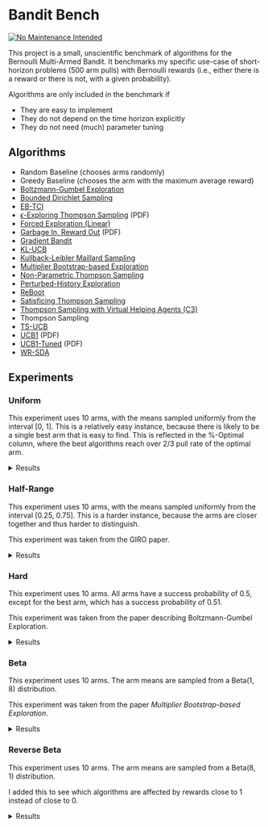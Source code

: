 # Bandit Bench

[![No Maintenance Intended](http://unmaintained.tech/badge.svg)](http://unmaintained.tech/)

This project is a small, unscientific benchmark of algorithms for the Bernoulli
Multi-Armed Bandit. It benchmarks my specific use-case of short-horizon problems
(500 arm pulls) with Bernoulli rewards (i.e., either there is a reward or there
is not, with a given probability).

Algorithms are only included in the benchmark if

- They are easy to implement
- They do not depend on the time horizon explicitly
- They do not need (much) parameter tuning

## Algorithms

- Random Baseline (chooses arms randomly)
- Greedy Baseline (chooses the arm with the maximum average reward)
- [Boltzmann-Gumbel Exploration](https://arxiv.org/abs/1705.10257)
- [Bounded Dirichlet Sampling](https://arxiv.org/abs/2111.09724)
- [EB-TCI](https://arxiv.org/abs/2206.05979)
- [ϵ-Exploring Thompson Sampling](https://proceedings.mlr.press/v202/jin23b/jin23b.pdf) (PDF)
- [Forced Exploration (Linear)](https://arxiv.org/abs/2312.07285)
- [Garbage In, Reward Out](http://proceedings.mlr.press/v97/kveton19a/kveton19a.pdf) (PDF)
- [Gradient Bandit](https://arxiv.org/abs/2402.17235)
- [KL-UCB](https://arxiv.org/abs/1102.2490)
- [Kullback-Leibler Maillard Sampling](https://arxiv.org/abs/2304.14989)
- [Multiplier Bootstrap-based Exploration](https://arxiv.org/abs/2302.01543)
- [Non-Parametric Thompson Sampling](https://proceedings.mlr.press/v117/riou20a.html)
- [Perturbed-History Exploration](https://arxiv.org/abs/1902.10089)
- [ReBoot](https://arxiv.org/abs/2002.08436)
- [Satisficing Thompson Sampling](https://arxiv.org/abs/1704.09028)
- [Thompson Sampling with Virtual Helping Agents (C3)](https://arxiv.org/abs/2209.08197)
- Thompson Sampling
- [TS-UCB](https://arxiv.org/abs/2006.06372)
- [UCB1](https://homes.di.unimi.it/~cesabian/Pubblicazioni/ml-02.pdf) (PDF)
- [UCB1-Tuned](https://homes.di.unimi.it/~cesabian/Pubblicazioni/ml-02.pdf) (PDF)
- [WR-SDA](https://arxiv.org/abs/2010.14323)

## Experiments

### Uniform

This experiment uses 10 arms, with the means sampled uniformly from the interval
[0, 1]. This is a relatively easy instance, because there is likely to be a
single best arm that is easy to find. This is reflected in the %-Optimal column,
where the best algorithms reach over 2/3 pull rate of the optimal arm.

<details>
<summary>Results</summary>

<!-- `> cargo run --release --bin uniform` -->
<!-- BEGIN mdsh -->
| Algorithm                                                   | %-Optimal | Regret (Mean) | Regret (Median Absolute Deviation) |  Time  |
| ----------------------------------------------------------- | --------: | ------------: | ---------------------------------: | :----: |
| ReBoot (optimistic init)                                    |    73.31% |       16.9644 |                             3.0372 | 0.04s  |
| TS-UCB (100 samples)                                        |    72.43% |       17.4061 |                             3.2706 | 12.39s |
| TS-UCB (10 samples)                                         |    72.88% |       17.8546 |                             3.5976 | 1.25s  |
| ReBoot                                                      |    70.53% |       18.4180 |                             2.5125 | 0.04s  |
| Greedy                                                      |    67.48% |       19.7483 |                             2.4973 | 0.02s  |
| TS-UCB (1 samples)                                          |    72.28% |       19.9767 |                             5.3785 | 0.14s  |
| Thompson Sampling with Virtual Helping Agents (Combiner C3) |    63.36% |       21.1298 |                             6.2710 | 4.06s  |
| WR-SDA                                                      |    67.66% |       23.8199 |                             5.0460 | 0.35s  |
| Multiplier Bootstrap-based Exploration                      |    67.82% |       26.0614 |                             3.6393 | 1.07s  |
| ϵ-Exploring Thompson Sampling                               |    64.31% |       27.5471 |                             8.9868 | 0.04s  |
| Thompson Sampling                                           |    67.00% |       28.9445 |                             7.1632 | 0.14s  |
| Satisficing Thompson Sampling (ϵ=0.005)                     |    66.88% |       29.0225 |                             7.0900 | 0.17s  |
| Satisficing Thompson Sampling (ϵ=0.010)                     |    66.49% |       29.3398 |                             6.9895 | 0.19s  |
| KL-UCB                                                      |    67.56% |       29.6893 |                             7.4957 | 1.44s  |
| UCB1-Tuned                                                  |    62.81% |       31.7769 |                             3.6345 | 0.06s  |
| Non-Parametric Thompson Sampling                            |    64.59% |       33.8504 |                             7.0679 | 0.75s  |
| Bounded Dirichlet Sampling                                  |    64.70% |       34.2376 |                             7.1518 | 0.37s  |
| Satisficing Thompson Sampling (ϵ=0.050)                     |    58.20% |       34.9791 |                             6.9401 | 0.18s  |
| Kullback-Leibler Maillard Sampling                          |    60.53% |       37.5467 |                             8.4138 | 0.11s  |
| Perturbed-History Exploration (a=1.1)                       |    57.78% |       37.8970 |                             5.6488 | 0.14s  |
| Garbage In, Reward Out (a=0.10)                             |    57.08% |       44.4496 |                             4.8697 | 0.15s  |
| Garbage In, Reward Out (a=0.33)                             |    51.88% |       51.5502 |                             5.3784 | 0.18s  |
| EB-TCI                                                      |    42.95% |       56.0202 |                            16.1098 | 0.08s  |
| Perturbed-History Exploration (a=2.1)                       |    48.19% |       56.7164 |                             6.0494 | 0.17s  |
| ReBoot (naive impl.)                                        |    44.10% |       58.2068 |                             9.7359 | 0.40s  |
| Garbage In, Reward Out (a=1.00)                             |    43.64% |       66.8026 |                             7.0771 | 0.20s  |
| Boltzmann-Gumbel Exploration                                |    44.52% |       69.1820 |                             6.7076 | 0.07s  |
| UCB1                                                        |    34.84% |       87.3965 |                            10.1205 | 0.04s  |
| Gradient Bandit                                             |    30.56% |      111.1047 |                            17.4381 | 0.08s  |
| Gradient Bandit (with baseline)                             |    31.78% |      114.0673 |                            11.6366 | 0.08s  |
| Forced Exploration                                          |    39.67% |      120.7367 |                            16.8185 | 0.02s  |
| Random                                                      |     9.99% |      205.0580 |                            30.3100 | 0.01s  |
<!-- END mdsh -->

</details>

### Half-Range

This experiment uses 10 arms, with the means sampled uniformly from the interval
\[0.25, 0.75\]. This is a harder instance, because the arms are closer together
and thus harder to distinguish.

This experiment was taken from the GIRO paper.

<details>
<summary>Results</summary>

<!-- `> cargo run --release --bin half_range` -->
<!-- BEGIN mdsh -->
| Algorithm                                                   | %-Optimal | Regret (Mean) | Regret (Median Absolute Deviation) |  Time  |
| ----------------------------------------------------------- | --------: | ------------: | ---------------------------------: | :----: |
| ReBoot (optimistic init)                                    |    45.94% |       24.6010 |                             6.5389 | 0.05s  |
| Thompson Sampling with Virtual Helping Agents (Combiner C3) |    44.83% |       26.7704 |                             8.7872 | 1.85s  |
| TS-UCB (100 samples)                                        |    44.83% |       27.4483 |                             6.6267 | 11.94s |
| ReBoot                                                      |    39.98% |       27.7827 |                             9.2352 | 0.04s  |
| Greedy                                                      |    39.00% |       28.0151 |                             9.7636 | 0.02s  |
| TS-UCB (10 samples)                                         |    45.12% |       28.1337 |                             6.0061 | 1.27s  |
| ϵ-Exploring Thompson Sampling                               |    41.08% |       30.8109 |                             9.0357 | 0.03s  |
| Multiplier Bootstrap-based Exploration                      |    42.47% |       30.9818 |                             6.6402 | 1.07s  |
| TS-UCB (1 samples)                                          |    42.42% |       31.6765 |                             6.1443 | 0.15s  |
| WR-SDA                                                      |    38.17% |       34.3574 |                             7.8687 | 0.55s  |
| UCB1-Tuned                                                  |    39.23% |       36.0362 |                             5.7070 | 0.07s  |
| Thompson Sampling                                           |    35.68% |       40.6934 |                             7.4756 | 0.15s  |
| Satisficing Thompson Sampling (ϵ=0.005)                     |    35.61% |       40.7462 |                             7.4738 | 0.18s  |
| Satisficing Thompson Sampling (ϵ=0.010)                     |    35.54% |       40.8342 |                             7.6058 | 0.18s  |
| Perturbed-History Exploration (a=1.1)                       |    34.15% |       42.4480 |                             7.6337 | 0.16s  |
| KL-UCB                                                      |    35.22% |       42.8549 |                             6.2878 | 1.57s  |
| EB-TCI                                                      |    30.68% |       43.1680 |                             8.8295 | 0.07s  |
| Satisficing Thompson Sampling (ϵ=0.050)                     |    33.15% |       43.2663 |                             8.0491 | 0.19s  |
| Non-Parametric Thompson Sampling                            |    33.66% |       43.8953 |                             7.4578 | 0.72s  |
| Bounded Dirichlet Sampling                                  |    33.37% |       44.9539 |                             7.9732 | 0.45s  |
| Garbage In, Reward Out (a=0.10)                             |    32.82% |       44.9909 |                             7.5012 | 0.18s  |
| Kullback-Leibler Maillard Sampling                          |    30.15% |       48.1212 |                             8.2677 | 0.12s  |
| Garbage In, Reward Out (a=0.33)                             |    30.19% |       49.2192 |                             8.0236 | 0.20s  |
| Perturbed-History Exploration (a=2.1)                       |    28.34% |       52.5133 |                             8.3130 | 0.20s  |
| ReBoot (naive impl.)                                        |    25.19% |       54.8263 |                            10.0616 | 0.41s  |
| Garbage In, Reward Out (a=1.00)                             |    25.47% |       58.0660 |                             8.8999 | 0.21s  |
| Boltzmann-Gumbel Exploration                                |    25.93% |       58.3994 |                             8.7698 | 0.07s  |
| Forced Exploration                                          |    27.38% |       65.0601 |                             9.4003 | 0.02s  |
| UCB1                                                        |    20.65% |       68.4993 |                            10.1090 | 0.04s  |
| Gradient Bandit                                             |    19.16% |       75.6775 |                            12.1688 | 0.08s  |
| Gradient Bandit (with baseline)                             |    18.70% |       77.4743 |                            10.5750 | 0.08s  |
| Random                                                      |     9.99% |      102.5290 |                            15.1550 | 0.01s  |
<!-- END mdsh -->

</details>

### Hard

This experiment uses 10 arms. All arms have a success probability of 0.5, except
for the best arm, which has a success probability of 0.51.

This experiment was taken from the paper describing Boltzmann-Gumbel Exploration.

<details>
<summary>Results</summary>

<!-- `> cargo run --release --bin hard` -->
<!-- BEGIN mdsh -->
| Algorithm                                                   | %-Optimal | Regret (Mean) | Regret (Median Absolute Deviation) |  Time  |
| ----------------------------------------------------------- | --------: | ------------: | ---------------------------------: | :----: |
| Greedy                                                      |    16.72% |        4.1640 |                             0.1100 | 0.02s  |
| ReBoot                                                      |    14.09% |        4.2955 |                             0.1100 | 0.04s  |
| ϵ-Exploring Thompson Sampling                               |    13.51% |        4.3245 |                             0.1100 | 0.03s  |
| Forced Exploration                                          |    13.03% |        4.3486 |                             0.1900 | 0.02s  |
| ReBoot (optimistic init)                                    |    12.84% |        4.3578 |                             0.1700 | 0.04s  |
| TS-UCB (100 samples)                                        |    12.05% |        4.3973 |                             0.2500 | 11.99s |
| EB-TCI                                                      |    11.55% |        4.4225 |                             0.4400 | 0.07s  |
| TS-UCB (10 samples)                                         |    11.55% |        4.4227 |                             0.2400 | 1.27s  |
| Multiplier Bootstrap-based Exploration                      |    11.47% |        4.4263 |                             0.2500 | 1.09s  |
| Thompson Sampling with Virtual Helping Agents (Combiner C3) |    11.45% |        4.4273 |                             0.2600 | 0.74s  |
| WR-SDA                                                      |    11.45% |        4.4275 |                             0.3200 | 0.37s  |
| TS-UCB (1 samples)                                          |    11.21% |        4.4394 |                             0.4300 | 0.14s  |
| Satisficing Thompson Sampling (ϵ=0.010)                     |    11.17% |        4.4414 |                             0.4200 | 0.18s  |
| Satisficing Thompson Sampling (ϵ=0.005)                     |    11.16% |        4.4418 |                             0.4100 | 0.18s  |
| Non-Parametric Thompson Sampling                            |    11.16% |        4.4418 |                             0.4000 | 0.74s  |
| Perturbed-History Exploration (a=1.1)                       |    11.15% |        4.4425 |                             0.4200 | 0.17s  |
| Garbage In, Reward Out (a=0.10)                             |    11.15% |        4.4426 |                             0.4100 | 0.18s  |
| Thompson Sampling                                           |    11.15% |        4.4427 |                             0.4200 | 0.14s  |
| Satisficing Thompson Sampling (ϵ=0.050)                     |    11.07% |        4.4464 |                             0.4000 | 0.19s  |
| Garbage In, Reward Out (a=0.33)                             |    11.05% |        4.4477 |                             0.3800 | 0.20s  |
| KL-UCB                                                      |    11.02% |        4.4490 |                             0.2300 | 1.59s  |
| Kullback-Leibler Maillard Sampling                          |    10.93% |        4.4533 |                             0.3400 | 0.12s  |
| Perturbed-History Exploration (a=2.1)                       |    10.92% |        4.4539 |                             0.3300 | 0.19s  |
| Bounded Dirichlet Sampling                                  |    10.86% |        4.4572 |                             0.2900 | 0.42s  |
| UCB1-Tuned                                                  |    10.76% |        4.4620 |                             0.4400 | 0.07s  |
| Garbage In, Reward Out (a=1.00)                             |    10.69% |        4.4656 |                             0.2600 | 0.21s  |
| Boltzmann-Gumbel Exploration                                |    10.68% |        4.4660 |                             0.2600 | 0.07s  |
| ReBoot (naive impl.)                                        |    10.62% |        4.4690 |                             0.4500 | 0.41s  |
| UCB1                                                        |    10.24% |        4.4880 |                             0.1600 | 0.04s  |
| Gradient Bandit (with baseline)                             |    10.20% |        4.4899 |                             0.1100 | 0.08s  |
| Gradient Bandit                                             |    10.18% |        4.4908 |                             0.1300 | 0.08s  |
| Random                                                      |     9.98% |        4.5009 |                             0.0500 | 0.01s  |
<!-- END mdsh -->

</details>

### Beta

This experiment uses 10 arms. The arm means are sampled from a Beta(1, 8) distribution.

This experiment was taken from the paper *Multiplier Bootstrap-based Exploration*.

<details>
<summary>Results</summary>

<!-- `> cargo run --release --bin beta` -->
<!-- BEGIN mdsh -->
| Algorithm                                                   | %-Optimal | Regret (Mean) | Regret (Median Absolute Deviation) |  Time  |
| ----------------------------------------------------------- | --------: | ------------: | ---------------------------------: | :----: |
| ReBoot (optimistic init)                                    |    56.71% |       22.3221 |                             4.6914 | 0.05s  |
| Thompson Sampling with Virtual Helping Agents (Combiner C3) |    56.91% |       23.2902 |                             7.1493 | 2.84s  |
| TS-UCB (100 samples)                                        |    56.19% |       25.1924 |                             4.4774 | 12.59s |
| Multiplier Bootstrap-based Exploration                      |    54.92% |       25.7531 |                             5.7460 | 1.07s  |
| TS-UCB (10 samples)                                         |    54.99% |       26.7554 |                             4.4802 | 1.34s  |
| TS-UCB (1 samples)                                          |    52.72% |       29.8275 |                             5.0292 | 0.16s  |
| ϵ-Exploring Thompson Sampling                               |    44.70% |       33.6912 |                            12.4300 | 0.04s  |
| UCB1-Tuned                                                  |    48.78% |       34.1720 |                             5.7265 | 0.07s  |
| Garbage In, Reward Out (a=0.10)                             |    46.27% |       36.5880 |                             6.6192 | 0.15s  |
| ReBoot (naive impl.)                                        |    40.38% |       36.6443 |                            13.3404 | 0.42s  |
| Satisficing Thompson Sampling (ϵ=0.005)                     |    45.53% |       38.0235 |                             6.6411 | 0.21s  |
| Thompson Sampling                                           |    45.50% |       38.0338 |                             6.6413 | 0.15s  |
| Satisficing Thompson Sampling (ϵ=0.010)                     |    45.41% |       38.1336 |                             6.6271 | 0.19s  |
| KL-UCB                                                      |    45.13% |       38.3085 |                             5.9510 | 1.52s  |
| ReBoot                                                      |    38.13% |       39.3544 |                            19.2688 | 0.05s  |
| Non-Parametric Thompson Sampling                            |    44.28% |       39.6896 |                             6.8661 | 0.74s  |
| Greedy                                                      |    37.36% |       39.9645 |                            20.3130 | 0.03s  |
| Bounded Dirichlet Sampling                                  |    44.03% |       40.2371 |                             6.7909 | 0.44s  |
| WR-SDA                                                      |    37.82% |       40.8505 |                            18.3470 | 0.67s  |
| Satisficing Thompson Sampling (ϵ=0.050)                     |    41.92% |       41.3247 |                             7.3104 | 0.19s  |
| Kullback-Leibler Maillard Sampling                          |    41.32% |       41.7427 |                             7.4157 | 0.13s  |
| Perturbed-History Exploration (a=1.1)                       |    41.26% |       43.0633 |                             7.6161 | 0.17s  |
| Garbage In, Reward Out (a=0.33)                             |    38.72% |       46.2679 |                             7.9517 | 0.18s  |
| Perturbed-History Exploration (a=2.1)                       |    33.06% |       54.2431 |                             9.6641 | 0.20s  |
| Forced Exploration                                          |    33.93% |       58.8258 |                            16.0080 | 0.03s  |
| EB-TCI                                                      |    24.85% |       58.9761 |                            22.9968 | 0.08s  |
| Garbage In, Reward Out (a=1.00)                             |    29.74% |       58.9955 |                            11.3563 | 0.23s  |
| Boltzmann-Gumbel Exploration                                |    30.21% |       59.0762 |                            11.4529 | 0.08s  |
| UCB1                                                        |    22.44% |       70.4627 |                            16.8609 | 0.05s  |
| Gradient Bandit                                             |    20.43% |       75.0125 |                            17.3070 | 0.08s  |
| Gradient Bandit (with baseline)                             |    20.06% |       75.7085 |                            17.5892 | 0.08s  |
| Random                                                      |     9.99% |       94.2791 |                            25.9206 | 0.02s  |
<!-- END mdsh -->

</details>

### Reverse Beta

This experiment uses 10 arms. The arm means are sampled from a Beta(8, 1) distribution.

I added this to see which algorithms are affected by rewards close to 1 instead of close to 0.

<details>
<summary>Results</summary>

<!-- `> cargo run --release --bin reverse_beta` -->
<!-- BEGIN mdsh -->
| Algorithm                                                   | %-Optimal | Regret (Mean) | Regret (Median Absolute Deviation) |  Time  |
| ----------------------------------------------------------- | --------: | ------------: | ---------------------------------: | :----: |
| TS-UCB (100 samples)                                        |    58.71% |        7.4481 |                             2.1886 | 55.16s |
| TS-UCB (10 samples)                                         |    57.79% |        7.8999 |                             1.9148 | 5.73s  |
| TS-UCB (1 samples)                                          |    57.53% |        8.3487 |                             1.7839 | 0.62s  |
| ReBoot (r=0.50)                                             |    54.48% |        8.7058 |                             1.5673 | 0.20s  |
| Greedy                                                      |    53.46% |        8.8426 |                             1.5877 | 0.12s  |
| WR-SDA                                                      |    52.20% |       10.4022 |                             2.8202 | 0.92s  |
| ReBoot (r=0.90)                                             |    52.83% |       10.6292 |                             1.9695 | 0.22s  |
| ϵ-Exploring Thompson Sampling                               |    44.32% |       11.1621 |                             4.2373 | 0.21s  |
| KL-UCB                                                      |    51.72% |       11.7599 |                             3.6028 | 6.32s  |
| ReBoot (r=1.00)                                             |    50.30% |       12.0744 |                             1.9674 | 0.21s  |
| Thompson Sampling                                           |    48.36% |       12.6305 |                             2.8003 | 0.62s  |
| Thompson Sampling with Virtual Helping Agents (Combiner C3) |    36.88% |       12.6832 |                             4.2582 | 13.42s |
| Satisficing Thompson Sampling (ϵ=0.005)                     |    48.28% |       12.7174 |                             2.8361 | 0.88s  |
| Satisficing Thompson Sampling (ϵ=0.010)                     |    46.43% |       13.2106 |                             2.8578 | 0.92s  |
| Non-Parametric Thompson Sampling                            |    47.42% |       13.7743 |                             4.3390 | 4.36s  |
| Bounded Dirichlet Sampling                                  |    45.50% |       14.7444 |                             4.6974 | 2.34s  |
| Kullback-Leibler Maillard Sampling                          |    43.49% |       15.3254 |                             5.1663 | 0.53s  |
| Multiplier Bootstrap-based Exploration                      |    37.02% |       17.2756 |                             2.6160 | 5.80s  |
| ReBoot (r=1.50)                                             |    39.51% |       17.8701 |                             2.5999 | 0.21s  |
| Satisficing Thompson Sampling (ϵ=0.050)                     |    27.59% |       18.2837 |                             5.3096 | 0.92s  |
| EB-TCI                                                      |    35.83% |       20.0130 |                             5.2114 | 0.43s  |
| UCB1-Tuned                                                  |    25.26% |       23.1257 |                             3.4924 | 0.28s  |
| Satisficing Thompson Sampling (ϵ=0.100)                     |    17.38% |       25.0755 |                             9.0207 | 0.92s  |
| Perturbed-History Exploration (a=1.1)                       |    24.23% |       25.1162 |                             4.2813 | 0.91s  |
| Garbage In, Reward Out (a=0.10)                             |    25.73% |       25.2640 |                             4.0182 | 0.92s  |
| Garbage In, Reward Out (a=0.33)                             |    21.04% |       28.6989 |                             4.8275 | 1.30s  |
| Forced Exploration                                          |    31.25% |       30.1683 |                             5.7161 | 0.12s  |
| Perturbed-History Exploration (a=2.1)                       |    18.80% |       30.7373 |                             5.2197 | 1.02s  |
| Garbage In, Reward Out (a=1.00)                             |    17.31% |       32.8438 |                             5.6154 | 1.52s  |
| Boltzmann-Gumbel Exploration                                |    17.50% |       33.1221 |                             5.5971 | 0.47s  |
| UCB1                                                        |    14.58% |       36.5304 |                             6.3337 | 0.16s  |
| Gradient Bandit                                             |    13.75% |       39.9529 |                             8.1144 | 0.46s  |
| Gradient Bandit (with baseline)                             |    13.20% |       41.3526 |                             7.4311 | 0.43s  |
| Random                                                      |     9.97% |       49.8281 |                             9.9126 | 0.04s  |
<!-- END mdsh -->

</details>
